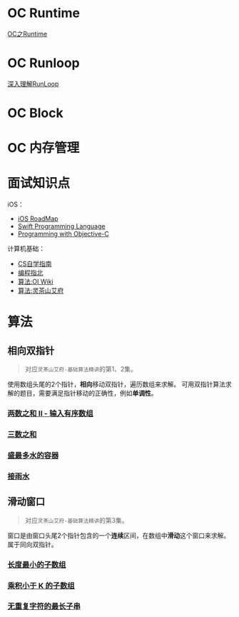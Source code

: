# OC Runtime
[OC之Runtime](https://juejin.cn/post/6914203330277769230)
# OC Runloop
[深入理解RunLoop](https://blog.ibireme.com/2015/05/18/runloop/)
# OC Block

# OC 内存管理

# 面试知识点
iOS：
- [iOS RoadMap](https://roadmap.isylar.com/)
- [Swift Programming Language](https://docs.swift.org/swift-book/documentation/the-swift-programming-language)
- [Programming with Objective-C](https://developer.apple.com/library/archive/documentation/Cocoa/Conceptual/ProgrammingWithObjectiveC/Introduction/Introduction.html#//apple_ref/doc/uid/TP40011210-CH1-SW1)

计算机基础：
- [CS自学指南](https://csdiy.wiki/)
- [编程指北](https://csguide.cn/)
- [算法:OI Wiki](https://oi-wiki.org/basic/)
- [算法:灵茶山艾府](https://space.bilibili.com/206214/channel/collectiondetail?sid=842776&ctype=0)

# 算法
## 相向双指针
> 对应`灵茶山艾府-基础算法精讲`的第1、2集。

使用数组头尾的2个指针，**相向**移动双指针，遍历数组来求解。
可用双指针算法求解的题目，需要满足指针移动的正确性，例如**单调性**。
### [两数之和 II - 输入有序数组](https://leetcode.cn/problems/two-sum-ii-input-array-is-sorted/description/)
### [三数之和](https://leetcode.cn/problems/3sum/description/)
### [盛最多水的容器](https://leetcode.cn/problems/container-with-most-water/description/)
### [接雨水](https://leetcode.cn/problems/trapping-rain-water/description/)

## 滑动窗口
> 对应`灵茶山艾府-基础算法精讲`的第3集。

窗口是由窗口头尾2个指针包含的一个**连续**区间，在数组中**滑动**这个窗口来求解。属于同向双指针。
### [长度最小的子数组](https://leetcode.cn/problems/minimum-size-subarray-sum/description/)
### [乘积小于 K 的子数组](https://leetcode.cn/problems/subarray-product-less-than-k/description/)
### [无重复字符的最长子串](https://leetcode.cn/problems/longest-substring-without-repeating-characters/description/)
